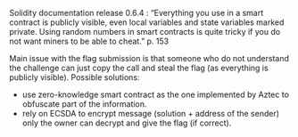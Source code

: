 <!---
The smart contract could be changed in way that submissions does not reveal any valuable information that can be used by other players.

After the registration of a player he should proceed with sharing a public key of a asymetric key pair with the smart contract. 

The player will generate the symetric key pair on his side (this could also be automated with a UI). 
The user need to store his private key somewhere. Because all of his submissions will be encrypted with the 
-->

Solidity documentation release 0.6.4 :
“Everything you use in a smart contract is publicly visible, even local variables and state variables marked private. Using random numbers in smart contracts is quite tricky if you do not want miners to be able to cheat.” p. 153

Main issue with the flag submission is that someone who do not understand the challenge can just copy the call and steal the flag (as everything is publicly visible). Possible solutions:
- use zero-knowledge smart contract as the one implemented by Aztec to obfuscate part of the information.
- rely on ECSDA to encrypt message (solution + address of the sender) only the owner can decrypt and give the flag (if correct).
